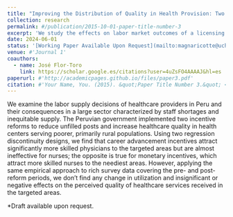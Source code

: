```yaml
---
title: "Improving the Distribution of Quality in Health Provision: Two Incentive Reforms in Peru's Healthcare System"
collection: research
permalink: #/publication/2015-10-01-paper-title-number-3
excerpt: 'We study the effects on labor market outcomes of a licensing process that led to the closure of 1/3 of Peruvian colleges (2016-2021). Using a rich panel dataset of recent college graduates and a difference-in-differences model, we find an increase in wages for graduates from colleges that obtained a license and no significant effects for graduates from universities whose license was denied.'
date: 2024-06-01
status: '[Working Paper Available Upon Request](mailto:magnaricotte@uchicago.edu)'
venue: #'Journal 1'
coauthors:
  - name: José Flor-Toro
    link: https://scholar.google.es/citations?user=4uZsFO4AAAAJ&hl=es
paperurl: #'http://academicpages.github.io/files/paper3.pdf'
citation: #'Your Name, You. (2015). &quot;Paper Title Number 3.&quot; <i>Journal 1</i>. 1(3).'
---
```

We examine the labor supply decisions of healthcare providers in Peru and their consequences in a large sector characterized by staff shortages and inequitable supply. The Peruvian government implemented two incentive reforms to reduce unfilled posts and increase healthcare quality in health centers serving poorer, primarily rural populations. Using two regression discontinuity designs, we find that career advancement incentives attract significantly more skilled physicians to the targeted areas but are almost ineffective for nurses; the opposite is true for monetary incentives, which attract more skilled nurses to the neediest areas. However, applying the same empirical approach to rich survey data covering the pre- and post-reform periods, we don’t find any change in utilization and insignificant or negative effects on the perceived quality of healthcare services received in the targeted areas.

*Draft available upon request.

